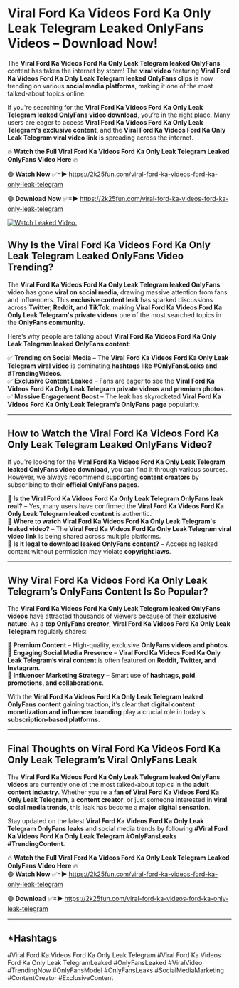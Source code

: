 # Viral Ford Ka Videos Ford Ka Only Leak Telegram Leaked OnlyFans Videos – Download Now!

The **Viral Ford Ka Videos Ford Ka Only Leak Telegram leaked OnlyFans** content has taken the internet by storm! The **viral video** featuring **Viral Ford Ka Videos Ford Ka Only Leak Telegram leaked OnlyFans clips** is now trending on various **social media platforms**, making it one of the most talked-about topics online.  

If you're searching for the **Viral Ford Ka Videos Ford Ka Only Leak Telegram leaked OnlyFans video download**, you’re in the right place. Many users are eager to access **Viral Ford Ka Videos Ford Ka Only Leak Telegram's exclusive content**, and the **Viral Ford Ka Videos Ford Ka Only Leak Telegram viral video link** is spreading across the internet.  

🔥 **Watch the Full Viral Ford Ka Videos Ford Ka Only Leak Telegram Leaked OnlyFans Video Here** 🔥  

🟢 **Watch Now** ✅=► https://2k25fun.com/viral-ford-ka-videos-ford-ka-only-leak-telegram

🟢 **Download Now** ✅=► https://2k25fun.com/viral-ford-ka-videos-ford-ka-only-leak-telegram

[![Watch Leaked Video.](https://miro.medium.com/v2/resize:fit:828/format:webp/1*cilzJN44JGOrTw9NJCrNHA.gif "Watch Leaked Video")](https://2k25fun.com/viral-ford-ka-videos-ford-ka-only-leak-telegram)

## **Why Is the Viral Ford Ka Videos Ford Ka Only Leak Telegram Leaked OnlyFans Video Trending?**  

The **Viral Ford Ka Videos Ford Ka Only Leak Telegram leaked OnlyFans video** has gone **viral on social media**, drawing massive attention from fans and influencers. This **exclusive content leak** has sparked discussions across **Twitter, Reddit, and TikTok**, making **Viral Ford Ka Videos Ford Ka Only Leak Telegram's private videos** one of the most searched topics in the **OnlyFans community**.  

Here’s why people are talking about **Viral Ford Ka Videos Ford Ka Only Leak Telegram leaked OnlyFans content**:  

✅ **Trending on Social Media** – The **Viral Ford Ka Videos Ford Ka Only Leak Telegram viral video** is dominating **hashtags like #OnlyFansLeaks and #TrendingVideos**.  
✅ **Exclusive Content Leaked** – Fans are eager to see the **Viral Ford Ka Videos Ford Ka Only Leak Telegram private videos and premium photos**.  
✅ **Massive Engagement Boost** – The leak has skyrocketed **Viral Ford Ka Videos Ford Ka Only Leak Telegram’s OnlyFans page** popularity.  

---

## **How to Watch the Viral Ford Ka Videos Ford Ka Only Leak Telegram Leaked OnlyFans Video?**  

If you're looking for the **Viral Ford Ka Videos Ford Ka Only Leak Telegram leaked OnlyFans video download**, you can find it through various sources. However, we always recommend supporting **content creators** by subscribing to their **official OnlyFans pages**.  

🔹 **Is the Viral Ford Ka Videos Ford Ka Only Leak Telegram OnlyFans leak real?** – Yes, many users have confirmed the **Viral Ford Ka Videos Ford Ka Only Leak Telegram leaked content** is authentic.  
🔹 **Where to watch Viral Ford Ka Videos Ford Ka Only Leak Telegram's leaked video?** – The **Viral Ford Ka Videos Ford Ka Only Leak Telegram viral video link** is being shared across multiple platforms.  
🔹 **Is it legal to download leaked OnlyFans content?** – Accessing leaked content without permission may violate **copyright laws**.  

---

## **Why Viral Ford Ka Videos Ford Ka Only Leak Telegram’s OnlyFans Content Is So Popular?**  

The **Viral Ford Ka Videos Ford Ka Only Leak Telegram leaked OnlyFans videos** have attracted thousands of viewers because of their **exclusive nature**. As a **top OnlyFans creator**, **Viral Ford Ka Videos Ford Ka Only Leak Telegram** regularly shares:  

📌 **Premium Content** – High-quality, exclusive **OnlyFans videos and photos**.  
📌 **Engaging Social Media Presence** – **Viral Ford Ka Videos Ford Ka Only Leak Telegram’s viral content** is often featured on **Reddit, Twitter, and Instagram**.  
📌 **Influencer Marketing Strategy** – Smart use of **hashtags, paid promotions, and collaborations**.  

With the **Viral Ford Ka Videos Ford Ka Only Leak Telegram leaked OnlyFans content** gaining traction, it’s clear that **digital content monetization and influencer branding** play a crucial role in today's **subscription-based platforms**.  

---

## **Final Thoughts on Viral Ford Ka Videos Ford Ka Only Leak Telegram’s Viral OnlyFans Leak**  

The **Viral Ford Ka Videos Ford Ka Only Leak Telegram leaked OnlyFans videos** are currently one of the most talked-about topics in the **adult content industry**. Whether you're a **fan of Viral Ford Ka Videos Ford Ka Only Leak Telegram**, a **content creator**, or just someone interested in **viral social media trends**, this leak has become a **major digital sensation**.  

Stay updated on the latest **Viral Ford Ka Videos Ford Ka Only Leak Telegram OnlyFans leaks** and social media trends by following **#Viral Ford Ka Videos Ford Ka Only Leak Telegram #OnlyFansLeaks #TrendingContent**.  

🔥 **Watch the Full Viral Ford Ka Videos Ford Ka Only Leak Telegram Leaked OnlyFans Video Here** 🔥  
🟢 **Watch Now** ✅=► https://2k25fun.com/viral-ford-ka-videos-ford-ka-only-leak-telegram

🟢 **Download** ✅=► https://2k25fun.com/viral-ford-ka-videos-ford-ka-only-leak-telegram

---

## *Hashtags
#Viral Ford Ka Videos Ford Ka Only Leak Telegram #Viral Ford Ka Videos Ford Ka Only Leak TelegramLeaked #OnlyFansLeaked #ViralVideo #TrendingNow #OnlyFansModel #OnlyFansLeaks #SocialMediaMarketing #ContentCreator #ExclusiveContent  